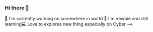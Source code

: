 ### Hi there 👋
🔭 I'm currently working on somewhere in world
🌱 I'm newbie and still learning:computer: Love to explores new thing especially on Cyber
-->
